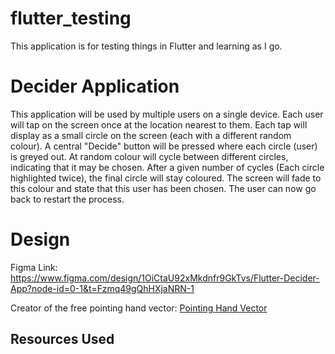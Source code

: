 # flutter_testing

This application is for testing things in Flutter and learning as I go.

# Decider Application
This application will be used by multiple users on a single device. Each user will tap on the screen once at the location nearest to them. Each tap will display as a small circle on the screen (each with a different random colour). A central "Decide" button will be pressed where each circle (user) is greyed out.
At random colour will cycle between different circles, indicating that it may be chosen. After a given number of cycles (Each circle highlighted twice), the final circle will stay coloured. The screen will fade to this colour and state that this user has been chosen.
The user can now go back to restart the process.

# Design
Figma Link:
https://www.figma.com/design/1OiCtaU92xMkdnfr9GkTvs/Flutter-Decider-App?node-id=0-1&t=Fzmq49gQhHXjaNRN-1

Creator of the free pointing hand vector:
<a href="https://www.vecteezy.com/vector-art/10287613-hand-icon-isolated-on-a-white-background-pointing-hand-symbol-for-web-and-mobile-apps">Pointing Hand Vector</a>

## Resources Used

